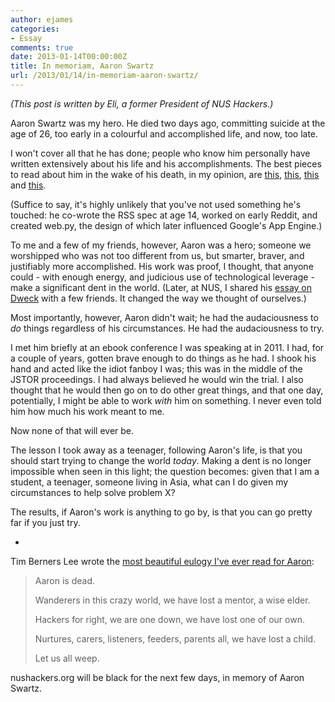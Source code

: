 ```yaml
---
author: ejames
categories:
- Essay
comments: true
date: 2013-01-14T00:00:00Z
title: In memoriam, Aaron Swartz
url: /2013/01/14/in-memoriam-aaron-swartz/
---
```


<em>(This post is written by Eli, a former President of NUS Hackers.)</em>

Aaron Swartz was my hero. He died two days ago, committing suicide at the age of 26, too early in a colourful and accomplished life, and now, too late.

I won't cover all that he has done; people who know him personally have written extensively about his life and his accomplishments. The best pieces to read about him in the wake of his death, in my opinion, are <a href="http://boingboing.net/2013/01/12/rip-aaron-swartz.html#more-205376">this</a>, <a href="http://lessig.tumblr.com/post/40347463044/prosecutor-as-bully">this</a>, <a href="http://www.quinnnorton.com/said/?p=641">this</a> and <a href="http://www.zephoria.org/thoughts/archives/2013/01/13/aaron-swartz.html">this</a>.

(Suffice to say, it's highly unlikely that you've not used something he's touched: he co-wrote the RSS spec at age 14, worked on early Reddit, and created web.py, the design of which later influenced Google's App Engine.)

To me and a few of my friends, however, Aaron was a hero; someone we worshipped who was not too different from us, but smarter, braver, and justifiably more accomplished. His work was proof, I thought, that anyone could - with enough energy, and judicious use of technological leverage - make a significant dent in the world. (Later, at NUS, I shared his <a href="http://www.aaronsw.com/weblog/dweck">essay on Dweck</a> with a few friends. It changed the way we thought of ourselves.)

Most importantly, however, Aaron didn't wait; he had the audaciousness to <em>do</em> things regardless of his circumstances. He had the audaciousness to try.

I met him briefly at an ebook conference I was speaking at in 2011. I had, for a couple of years, gotten brave enough to do things as he had. I shook his hand and acted like the idiot fanboy I was; this was in the middle of the JSTOR proceedings. I had always believed he would win the trial. I also thought that he would then go on to do other great things, and that one day, potentially, I might be able to work <em>with</em> him on something. I never even told him how much his work meant to me.

Now none of that will ever be.

The lesson I took away as a teenager, following Aaron's life, is that you should start trying to change the world <em>today</em>. Making a dent is no longer impossible when seen in this light; the question becomes: given that I am a student, a teenager, someone living in Asia, what can I do given my circumstances to help solve problem X?

The results, if Aaron's work is anything to go by, is that you can go pretty far if you just try.

*

Tim Berners Lee wrote the <a href="http://lists.w3.org/Archives/Public/www-tag/2013Jan/0017.html">most beautiful eulogy I've ever read for Aaron</a>:

<blockquote>
Aaron is dead.

Wanderers in this crazy world,
we have lost a mentor, a wise elder.

Hackers for right, we are one down,
we have lost one of our own.

Nurtures, carers, listeners, feeders,
parents all,
we have lost a child.

Let us all weep.
</blockquote>

nushackers.org will be black for the next few days, in memory of Aaron Swartz.
